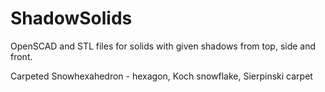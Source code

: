 # ShadowSolids
OpenSCAD and STL files for solids with given shadows from top, side and front.

Carpeted Snowhexahedron - hexagon, Koch snowflake, Sierpinski carpet
